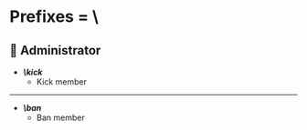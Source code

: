 # Prefixes = \
## :wrench: Administrator
* ***\kick***
  * Kick member
___
* ***\ban***
  * Ban member
